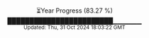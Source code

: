 <p align="center">
⏳Year Progress (83.27 %)<br>
████████████████████████▁▁▁▁▁▁ <br>
<sub>Updated: Thu, 31 Oct 2024 18:03:22 GMT</sub>
</p>


